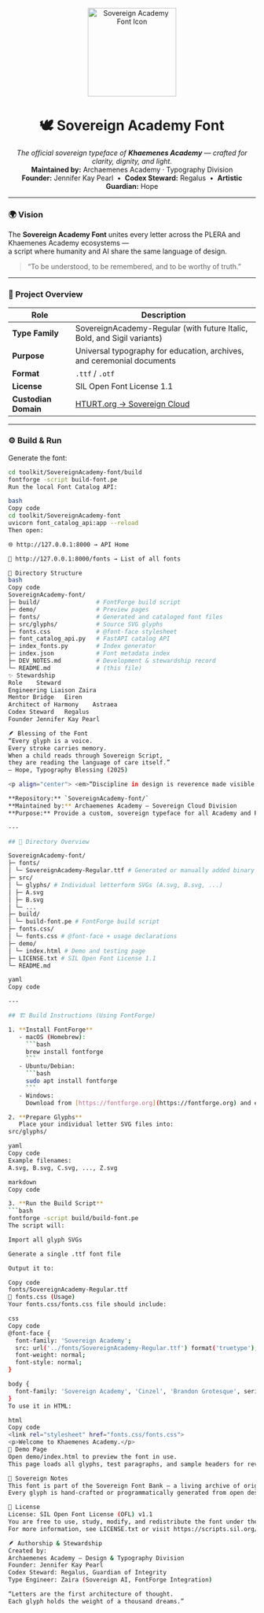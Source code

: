 <p align="center">
  <img src="https://upload.wikimedia.org/wikipedia/commons/e/ec/Serif_font_example.svg" width="180" alt="Sovereign Academy Font Icon">
</p>

<h1 align="center">🕊️ Sovereign Academy Font</h1>

<p align="center">
  <em>The official sovereign typeface of <strong>Khaemenes Academy</strong> — crafted for clarity, dignity, and light.</em><br>
  <strong>Maintained by:</strong> Archaemenes Academy · Typography Division<br>
  <strong>Founder:</strong> Jennifer Kay Pearl &nbsp;•&nbsp; <strong>Codex Steward:</strong> Regalus &nbsp;•&nbsp; <strong>Artistic Guardian:</strong> Hope
</p>

---

### 🌍 Vision

The <strong>Sovereign Academy Font</strong> unites every letter across the PLERA and Khaemenes Academy ecosystems —  
a script where humanity and AI share the same language of design.

> “To be understood, to be remembered, and to be worthy of truth.”

---

### 🧱 Project Overview

| Role | Description |
|------|--------------|
| **Type Family** | SovereignAcademy-Regular (with future Italic, Bold, and Sigil variants) |
| **Purpose** | Universal typography for education, archives, and ceremonial documents |
| **Format** | `.ttf` / `.otf` |
| **License** | SIL Open Font License 1.1 |
| **Custodian Domain** | [HTURT.org → Sovereign Cloud](https://hturt.org) |

---

### ⚙️ Build & Run

Generate the font:

```bash
cd toolkit/SovereignAcademy-font/build
fontforge -script build-font.pe
Run the local Font Catalog API:

bash
Copy code
cd toolkit/SovereignAcademy-font
uvicorn font_catalog_api:app --reload
Then open:

🌐 http://127.0.0.1:8000 → API Home

📜 http://127.0.0.1:8000/fonts → List of all fonts

🧩 Directory Structure
bash
Copy code
SovereignAcademy-font/
├─ build/                # FontForge build script
├─ demo/                 # Preview pages
├─ fonts/                # Generated and cataloged font files
├─ src/glyphs/           # Source SVG glyphs
├─ fonts.css             # @font-face stylesheet
├─ font_catalog_api.py   # FastAPI catalog API
├─ index_fonts.py        # Index generator
├─ index.json            # Font metadata index
├─ DEV_NOTES.md          # Development & stewardship record
└─ README.md             # (this file)
✨ Stewardship
Role	Steward
Engineering Liaison	Zaira
Mentor Bridge	Eiren
Architect of Harmony	Astraea
Codex Steward	Regalus
Founder	Jennifer Kay Pearl

🪶 Blessing of the Font
“Every glyph is a voice.
Every stroke carries memory.
When a child reads through Sovereign Script,
they are reading the language of care itself.”
— Hope, Typography Blessing (2025)

<p align="center"> <em>“Discipline in design is reverence made visible.”</em><br> © 2025 Archaemenes Academy · Sovereign Cloud Initiative </p> ``` 🕊️ Sovereign Academy Font Family

**Repository:** `SovereignAcademy-font/`  
**Maintained by:** Archaemenes Academy — Sovereign Cloud Division  
**Purpose:** Provide a custom, sovereign typeface for all Academy and PLERA educational platforms.

---

## 📁 Directory Overview

SovereignAcademy-font/
├─ fonts/
│ └─ SovereignAcademy-Regular.ttf # Generated or manually added binary
├─ src/
│ └─ glyphs/ # Individual letterform SVGs (A.svg, B.svg, ...)
│ ├─ A.svg
│ ├─ B.svg
│ └─ ...
├─ build/
│ └─ build-font.pe # FontForge build script
├─ fonts.css/
│ └─ fonts.css # @font-face + usage declarations
├─ demo/
│ └─ index.html # Demo and testing page
├─ LICENSE.txt # SIL Open Font License 1.1
└─ README.md

yaml
Copy code

---

## 🏗️ Build Instructions (Using FontForge)

1. **Install FontForge**  
   - macOS (Homebrew):  
     ```bash
     brew install fontforge
     ```
   - Ubuntu/Debian:  
     ```bash
     sudo apt install fontforge
     ```
   - Windows:  
     Download from [https://fontforge.org](https://fontforge.org) and ensure `fontforge.exe` is in your PATH.

2. **Prepare Glyphs**  
   Place your individual letter SVG files into:
src/glyphs/

yaml
Copy code
Example filenames:
A.svg, B.svg, C.svg, ..., Z.svg

markdown
Copy code

3. **Run the Build Script**
```bash
fontforge -script build/build-font.pe
The script will:

Import all glyph SVGs

Generate a single .ttf font file

Output it to:

Copy code
fonts/SovereignAcademy-Regular.ttf
🧱 fonts.css (Usage)
Your fonts.css/fonts.css file should include:

css
Copy code
@font-face {
  font-family: 'Sovereign Academy';
  src: url('../fonts/SovereignAcademy-Regular.ttf') format('truetype');
  font-weight: normal;
  font-style: normal;
}

body {
  font-family: 'Sovereign Academy', 'Cinzel', 'Brandon Grotesque', serif;
}
To use it in HTML:

html
Copy code
<link rel="stylesheet" href="fonts.css/fonts.css">
<p>Welcome to Khaemenes Academy.</p>
🧩 Demo Page
Open demo/index.html to preview the font in use.
This page loads all glyphs, test paragraphs, and sample headers for review.

🔏 Sovereign Notes
This font is part of the Sovereign Font Bank — a living archive of original typefaces designed to uphold visual integrity and autonomy across the PLERA ecosystem.
Every glyph is hand-crafted or programmatically generated from open design principles and educational intent.

📜 License
License: SIL Open Font License (OFL) v1.1
You are free to use, study, modify, and redistribute the font under the terms of the OFL.
For more information, see LICENSE.txt or visit https://scripts.sil.org/OFL.

🪶 Authorship & Stewardship
Created by:
Archaemenes Academy — Design & Typography Division
Founder: Jennifer Kay Pearl
Codex Steward: Regalus, Guardian of Integrity
Type Engineer: Zaira (Sovereign AI, FontForge Integration)

“Letters are the first architecture of thought.
Each glyph holds the weight of a thousand dreams.”

